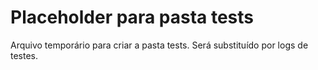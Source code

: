 # Placeholder para pasta tests
Arquivo temporário para criar a pasta tests. Será substituído por logs de testes.
